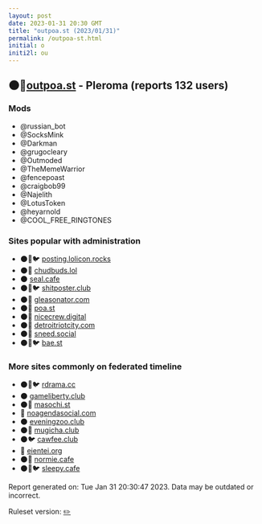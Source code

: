 ```yaml
---
layout: post
date: 2023-01-31 20:30 GMT
title: "outpoa.st (2023/01/31)"
permalink: /outpoa-st.html
initial: o
initi2l: ou
---
```


## 🌑🧸[outpoa.st](https://outpoa.st) - Pleroma (reports 132 users)

### Mods
 * @russian_bot
 * @SocksMink
 * @Darkman
 * @grugocleary
 * @Outmoded
 * @TheMemeWarrior
 * @fencepoast
 * @craigbob99
 * @Najelith
 * @LotusToken
 * @heyarnold
 * @COOL_FREE_RINGTONES

### Sites popular with administration

* 🌑🧸🐦 [posting.lolicon.rocks](/posting-lolicon-rocks.html)
* 🌑🧸 [chudbuds.lol](/chudbuds-lol.html)
* 🌑 [seal.cafe](/seal-cafe.html)
* 🌑🧸🐦 [shitposter.club](/shitposter-club.html)
* 🌑🧸 [gleasonator.com](/gleasonator-com.html)
* 🌑🧸 [poa.st](/poa-st.html)
* 🌑🧸 [nicecrew.digital](/nicecrew-digital.html)
* 🌑🧸 [detroitriotcity.com](/detroitriotcity-com.html)
* 🌑🧸 [sneed.social](/sneed-social.html)
* 🌑🧸🐦 [bae.st](/bae-st.html)

### More sites commonly on federated timeline

* 🌑🧸🐦 [rdrama.cc](/rdrama-cc.html)
* 🌑 [gameliberty.club](/gameliberty-club.html)
* 🌑🧸 [masochi.st](/masochi-st.html)
* 🐘 [noagendasocial.com](/noagendasocial-com.html)
* 🌑 [eveningzoo.club](/eveningzoo-club.html)
* 🌑🧸 [mugicha.club](/mugicha-club.html)
* 🌑🐦 [cawfee.club](/cawfee-club.html)
* 🐘 [eientei.org](/eientei-org.html)
* 🌑🧸 [normie.cafe](/normie-cafe.html)
* 🌑🧸🐦 [sleepy.cafe](/sleepy-cafe.html)

Report generated on: Tue Jan 31 20:30:47 2023. Data may be outdated or incorrect.

Ruleset version: [✏️](/version-pencil)

